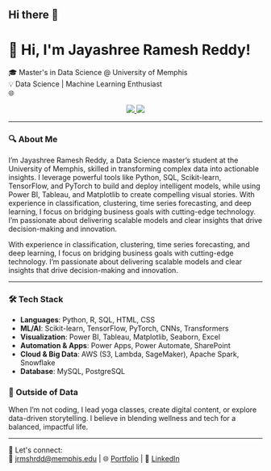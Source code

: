 ## Hi there 👋

# 👋 Hi, I'm Jayashree Ramesh Reddy!

🎓 Master's in Data Science @ University of Memphis  
💡  Data Science | Machine Learning Enthusiast  
🌐 <p align="center">
  <a href="https://jrmshrdd.github.io/Jayashree_Portfolio/" target="_blank">
    <img src="https://img.shields.io/badge/🌐 Portfolio-Jayashree's%20Site-blueviolet?style=for-the-badge&logo=githubpages&logoColor=white">
  </a>
  <a href="https://www.linkedin.com/in/jrmshrdd" target="_blank">
    <img src="https://img.shields.io/badge/🔗 LinkedIn-Connect-blue?style=for-the-badge&logo=linkedin&logoColor=white">
  </a>
</p>



---

### 🔍 About Me

I’m Jayashree Ramesh Reddy, a Data Science master’s student at the University of Memphis, skilled in transforming complex data into actionable insights. I leverage powerful tools like Python, SQL, Scikit-learn, TensorFlow, and PyTorch to build and deploy intelligent models, while using Power BI, Tableau, and Matplotlib to create compelling visual stories. With experience in classification, clustering, time series forecasting, and deep learning, I focus on bridging business goals with cutting-edge technology. I’m passionate about delivering scalable models and clear insights that drive decision-making and innovation.

With experience in classification, clustering, time series forecasting, and deep learning, I focus on bridging business goals with cutting-edge technology. I’m passionate about delivering scalable models and clear insights that drive decision-making and innovation.

---

### 🛠 Tech Stack

- **Languages**: Python, R, SQL, HTML, CSS  
- **ML/AI**: Scikit-learn, TensorFlow, PyTorch, CNNs, Transformers  
- **Visualization**: Power BI, Tableau, Matplotlib, Seaborn, Excel  
- **Automation & Apps**: Power Apps, Power Automate, SharePoint  
- **Cloud & Big Data**: AWS (S3, Lambda, SageMaker), Apache Spark, Snowflake  
- **Database**: MySQL, PostgreSQL


### 🧘 Outside of Data

When I’m not coding, I lead yoga classes, create digital content, or explore data-driven storytelling. I believe in blending wellness and tech for a balanced, impactful life.

---

🔗 Let's connect:  
📧 jrmshrdd@memphis.edu | 🌐 [Portfolio](https://jrmshrdd.github.io/Jayashree_Portfolio/) | 💼 [LinkedIn](https://www.linkedin.com/in/jrmshrdd)

